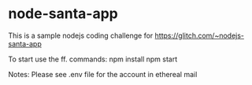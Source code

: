 # node-santa-app

This is a sample nodejs coding challenge for https://glitch.com/~nodejs-santa-app

To start use the ff. commands:
  npm install
  npm start
  
Notes:
Please see .env file for the account in ethereal mail
